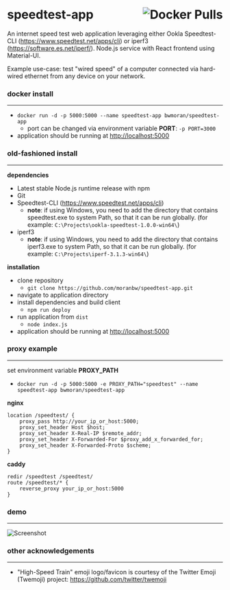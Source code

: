 # speedtest-app <a href="https://hub.docker.com/r/bwmoran/speedtest-app"><img alt="Docker Pulls" align="right" src="https://img.shields.io/docker/pulls/bwmoran/speedtest-app?style=flat-square"></a>

An internet speed test web application leveraging either Ookla Speedtest-CLI (<https://www.speedtest.net/apps/cli>) or iperf3 (<https://software.es.net/iperf/>).
Node.js service with React frontend using Material-UI.

Example use-case: test "wired speed" of a computer connected via hard-wired ethernet from any device on your network.

### docker install

---

- `docker run -d -p 5000:5000 --name speedtest-app bwmoran/speedtest-app`
  - port can be changed via environment variable **PORT**: `-p PORT=3000`
- application should be running at <http://localhost:5000>

### old-fashioned install

---

**dependencies**

- Latest stable Node.js runtime release with npm
- Git
- Speedtest-CLI (<https://www.speedtest.net/apps/cli>)
  - **note**: if using Windows, you need to add the directory that contains speedtest.exe to system Path, so that it can be run globally. (for example: `C:\Projects\ookla-speedtest-1.0.0-win64\`)
- iperf3
  - **note**: if using Windows, you need to add the directory that contains iperf3.exe to system Path, so that it can be run globally. (for example: `C:\Projects\iperf-3.1.3-win64\`)

**installation**

- clone repository
  - `git clone https://github.com/moranbw/speedtest-app.git`
- navigate to application directory
- install dependencies and build client
  - `npm run deploy`
- run application from `dist`
  - `node index.js`
- application should be running at <http://localhost:5000>

### proxy example

---

set environment variable **PROXY_PATH**

- `docker run -d -p 5000:5000 -e PROXY_PATH="speedtest" --name speedtest-app bwmoran/speedtest-app`

**nginx**

```nginx
location /speedtest/ {
    proxy_pass http://your_ip_or_host:5000;
    proxy_set_header Host $host;
    proxy_set_header X-Real-IP $remote_addr;
    proxy_set_header X-Forwarded-For $proxy_add_x_forwarded_for;
    proxy_set_header X-Forwarded-Proto $scheme;
}
```

**caddy**

```
redir /speedtest /speedtest/
route /speedtest/* {
    reverse_proxy your_ip_or_host:5000
}
```

### demo

---

![Screenshot](https://moran-network-static.s3.amazonaws.com/speedtest_app_capture.gif)

### other acknowledgements

---

- "High-Speed Train" emoji logo/favicon is courtesy of the Twitter Emoji (Twemoji) project: <https://github.com/twitter/twemoji>
